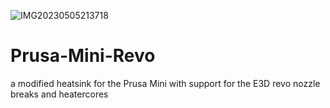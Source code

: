 ![IMG20230505213718](https://github.com/Mobile-Dom/Prusa-Mini-Revo/assets/22869964/36689452-2946-4103-83b3-40c31db89602)
# Prusa-Mini-Revo
a modified heatsink for the Prusa Mini with support for the E3D revo nozzle breaks and heatercores
